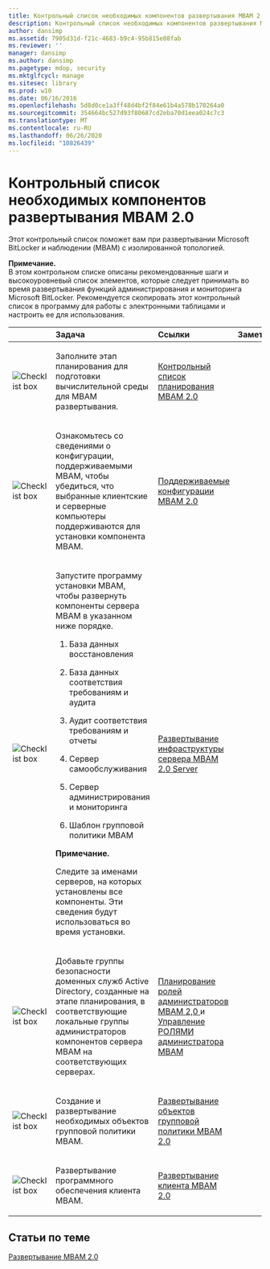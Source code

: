 ```yaml
---
title: Контрольный список необходимых компонентов развертывания MBAM 2.0
description: Контрольный список необходимых компонентов развертывания MBAM 2.0
author: dansimp
ms.assetid: 7905d31d-f21c-4683-b9c4-95b815e08fab
ms.reviewer: ''
manager: dansimp
ms.author: dansimp
ms.pagetype: mdop, security
ms.mktglfcycl: manage
ms.sitesec: library
ms.prod: w10
ms.date: 06/16/2016
ms.openlocfilehash: 5d8d0ce1a3ff48d4bf2f84e61b4a578b170264a0
ms.sourcegitcommit: 354664bc527d93f80687cd2eba70d1eea024c7c3
ms.translationtype: MT
ms.contentlocale: ru-RU
ms.lasthandoff: 06/26/2020
ms.locfileid: "10826439"
---
```

# Контрольный список необходимых компонентов развертывания MBAM 2.0


Этот контрольный список поможет вам при развертывании Microsoft BitLocker и наблюдении (MBAM) с изолированной топологией.

**Примечание.**  
В этом контрольном списке описаны рекомендованные шаги и высокоуровневый список элементов, которые следует принимать во время развертывания функций администрирования и мониторинга Microsoft BitLocker. Рекомендуется скопировать этот контрольный список в программу для работы с электронными таблицами и настроить ее для использования.



<table>
<colgroup>
<col width="25%" />
<col width="25%" />
<col width="25%" />
<col width="25%" />
</colgroup>
<thead>
<tr class="header">
<th align="left"></th>
<th align="left">Задача</th>
<th align="left">Ссылки</th>
<th align="left">Заметки</th>
</tr>
</thead>
<tbody>
<tr class="odd">
<td align="left"><img src="images/checklistbox.gif" alt="Checklist box" /></td>
<td align="left"><p>Заполните этап планирования для подготовки вычислительной среды для MBAM развертывания.</p></td>
<td align="left"><p><a href="mbam-20-planning-checklist-mbam-2.md" data-raw-source="[MBAM 2.0 Planning Checklist](mbam-20-planning-checklist-mbam-2.md)">Контрольный список планирования MBAM 2.0</a></p></td>
<td align="left"><p></p></td>
</tr>
<tr class="even">
<td align="left"><img src="images/checklistbox.gif" alt="Checklist box" /></td>
<td align="left"><p>Ознакомьтесь со сведениями о конфигурации, поддерживаемыми MBAM, чтобы убедиться, что выбранные клиентские и серверные компьютеры поддерживаются для установки компонента MBAM.</p></td>
<td align="left"><p><a href="mbam-20-supported-configurations-mbam-2.md" data-raw-source="[MBAM 2.0 Supported Configurations](mbam-20-supported-configurations-mbam-2.md)">Поддерживаемые конфигурации MBAM 2.0</a></p></td>
<td align="left"><p></p></td>
</tr>
<tr class="odd">
<td align="left"><img src="images/checklistbox.gif" alt="Checklist box" /></td>
<td align="left"><p>Запустите программу установки MBAM, чтобы развернуть компоненты сервера MBAM в указанном ниже порядке.</p>
<ol>
<li><p>База данных восстановления</p></li>
<li><p>База данных соответствия требованиям и аудита</p></li>
<li><p>Аудит соответствия требованиям и отчеты</p></li>
<li><p>Сервер самообслуживания</p></li>
<li><p>Сервер администрирования и мониторинга</p></li>
<li><p>Шаблон групповой политики MBAM</p></li>
</ol>
<div class="alert">
<strong>Примечание.</strong><br/><p>Следите за именами серверов, на которых установлены все компоненты. Эти сведения будут использоваться во время установки.</p>
</div>
<div>

</div></td>
<td align="left"><p><a href="deploying-the-mbam-20-server-infrastructure-mbam-2.md" data-raw-source="[Deploying the MBAM 2.0 Server Infrastructure](deploying-the-mbam-20-server-infrastructure-mbam-2.md)">Развертывание инфраструктуры сервера MBAM 2.0 Server</a></p></td>
<td align="left"><p></p></td>
</tr>
<tr class="even">
<td align="left"><img src="images/checklistbox.gif" alt="Checklist box" /></td>
<td align="left"><p>Добавьте группы безопасности доменных служб Active Directory, созданные на этапе планирования, в соответствующие локальные группы администраторов компонентов сервера MBAM на соответствующих серверах.</p></td>
<td align="left"><p><a href="planning-for-mbam-20-administrator-roles-mbam-2.md" data-raw-source="[Planning for MBAM 2.0 Administrator Roles](planning-for-mbam-20-administrator-roles-mbam-2.md)">Планирование ролей администраторов MBAM 2,0 </a> и <a href="how-to-manage-mbam-administrator-roles-mbam-2.md" data-raw-source="[How to Manage MBAM Administrator Roles](how-to-manage-mbam-administrator-roles-mbam-2.md)"> Управление РОЛЯМИ администратора MBAM</a></p></td>
<td align="left"><p></p></td>
</tr>
<tr class="odd">
<td align="left"><img src="images/checklistbox.gif" alt="Checklist box" /></td>
<td align="left"><p>Создание и развертывание необходимых объектов групповой политики MBAM.</p></td>
<td align="left"><p><a href="deploying-mbam-20-group-policy-objects-mbam-2.md" data-raw-source="[Deploying MBAM 2.0 Group Policy Objects](deploying-mbam-20-group-policy-objects-mbam-2.md)">Развертывание объектов групповой политики MBAM 2.0</a></p></td>
<td align="left"><p></p></td>
</tr>
<tr class="even">
<td align="left"><img src="images/checklistbox.gif" alt="Checklist box" /></td>
<td align="left"><p>Развертывание программного обеспечения клиента MBAM.</p></td>
<td align="left"><p><a href="deploying-the-mbam-20-client-mbam-2.md" data-raw-source="[Deploying the MBAM 2.0 Client](deploying-the-mbam-20-client-mbam-2.md)">Развертывание клиента MBAM 2.0</a></p></td>
<td align="left"><p></p></td>
</tr>
</tbody>
</table>



## Статьи по теме


[Развертывание MBAM 2.0](deploying-mbam-20-mbam-2.md)









